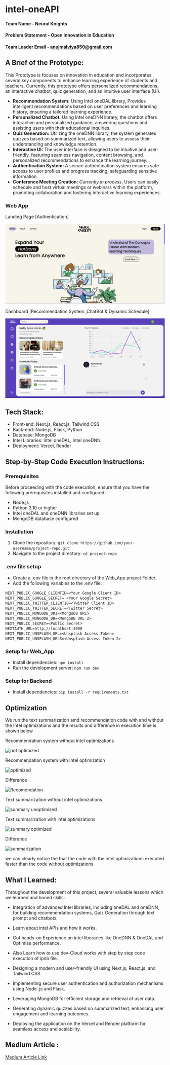 # intel-oneAPI

#### Team Name - Neural Knights

#### Problem Statement - Open Innovation in Education

#### Team Leader Email - anujmalviya850@gmail.com

## **A Brief of the Prototype:**

This Prototype is focuses on innovation in education and incorporates several key components to enhance learning experience of students and teachers. Currently, this prototype offers personalized recommendations, an interactive chatbot, quiz generation, and an intuitive user interface (UI).

- **Recommendation System:** Using Intel oneDAL library, Provides intelligent recommendations based on user preferences and learning history, ensuring a tailored learning experience.
- **Personalized Chatbot**: Using Intel oneDNN library, the chatbot offers interactive and personalized guidance, answering questions and assisting users with their educational inquiries.
- **Quiz Generation:** Utilizing the oneDNN library, the system generates quizzes based on summarized text, allowing users to assess their understanding and knowledge retention.
- **Interactive UI:** The user interface is designed to be intuitive and user-friendly, featuring seamless navigation, content browsing, and personalized recommendations to enhance the learning journey.
- **Authentication System:** A secure authentication system ensures safe access to user profiles and progress tracking, safeguarding sensitive information.
- **Conference Meeting Creation:** _Currently in process_, Users can easily schedule and host virtual meetings or webinars within the platform, promoting collaboration and fostering interactive learning experiences.

### Web App

Landing Page [Authentication]

![Landing_Page](./landing.png)

Dashboard [Recommendation System ,ChatBot & Dynamic Schedule]

![Dashboard](./dashboard.png)

## **Tech Stack:**

- Front-end: Next.js, React.js, Tailwind CSS
- Back-end: Node.js, Flask, Python
- Database: MongoDB
- Intel Libraries: Intel oneDAL, Intel oneDNN
- Deployment: Vercel, Render

## **Step-by-Step Code Execution Instructions:**

### Prerequisites

Before proceeding with the code execution, ensure that you have the following prerequisites installed and configured:

- Node.js
- Python 3.10 or higher
- Intel oneDAL and oneDNN libraries set up
- MongoDB database configured

### Installation

1. Clone the repository: `git clone https://github.com/your-username/project-repo.git`
2. Navigate to the project directory: `cd project-repo`

### .env file setup

- Create a .env file in the root directory of the Web_App project Folder.
- Add the following variables to the .env file:

```[.env]
NEXT_PUBLIC_GOOGLE_CLIENTID=<Your Google Client ID>
NEXT_PUBLIC_GOOGLE_SECRET= <Your Google Secret>
NEXT_PUBLIC_TWITTER_CLIENTID=<Twitter Client ID>
NEXT_PUBLIC_TWITTER_SECRET=<Twitter Secret>
NEXT_PUBLIC_MONGODB_URI=<MongoDB URL>
NEXT_PUBLIC_MONGODB_DB=<MongoDB URL 2>
NEXT_PUBLIC_SECRET=<Public Secret>
NEXTAUTH_URL=http://localhost:3000
NEXT_PUBLIC_UNSPLASH_URL=<Unsplash Access Token>
NEXT_PUBLIC_UNSPLASH_URLS=<Unsplash Access Token 2>
```

### Setup for Web_App

- Install dependencies: `npm install`
- Run the development server: `npm run dev`

### Setup for Backend

- Install dependencies: `pip install -r requirements.txt`

## **Optimization**
We run the text summarization amd recommendation code with and without the Intel optimizations and the results and difference in execution time is shown below

Recommendation system without intel optimizations

![not optimized](https://github.com/Neural-Knights/Master_oneAPI/assets/75200824/dea0a49e-3147-4412-8938-b2dc2761105e)

Recommendation system with Intel optimization

![optimized](https://github.com/Neural-Knights/Master_oneAPI/assets/75200824/d84ff5e9-5f34-4bc9-949a-f2a77099be7a)

Difference 

![Recomendation](https://github.com/Neural-Knights/Master_oneAPI/assets/75200824/60b004c4-80d4-445d-bdea-ccc287528400)


Text summarization without intel optimizations

![summary unoptimized](https://github.com/Neural-Knights/Master_oneAPI/assets/75200824/f908a6e4-5257-4491-9e19-d061fdb361cc)

Text summarization with intel optimizations

![summary optimized](https://github.com/Neural-Knights/Master_oneAPI/assets/75200824/0178481d-6e1c-47d1-a8b5-3c44c48ea028)

Difference 

![summarization](https://github.com/Neural-Knights/Master_oneAPI/assets/75200824/94616e71-7619-4dee-b147-c940e8b6ef88)

we can clearly notice the that the code with the intel optimizations executed faster than the code without optimizations
## **What I Learned:**

Throughout the development of this project, several valuable lessons which we learned and honed skills:

- Integration of advanced Intel libraries, including oneDAL and oneDNN, for building recommendation systems, Quiz Generation through text prompt and chatbots.
- Learn about intel APIs and how it works.
- Got hands-on Experience on intel liberaries like OneDNN & OneDAL and Optimise performance.
- Also Learn how to use dev-Cloud works with step by step code execution of ipnb file.
- Designing a modern and user-friendly UI using Next.js, React.js, and Tailwind CSS.
- Implementing secure user authentication and authorization mechanisms using Node
  .js and Flask.

- Leveraging MongoDB for efficient storage and retrieval of user data.
- Generating dynamic quizzes based on summarized text, enhancing user engagement and learning outcomes.
- Deploying the application on the Vercel and Render platform for seamless access and scalability.

## Medium Article :

[Medium Article Link](https://medium.com/@anujmalviya850/transforming-education-with-ai-ml-empowering-personalized-learning-experiences-fef68244b51b)
